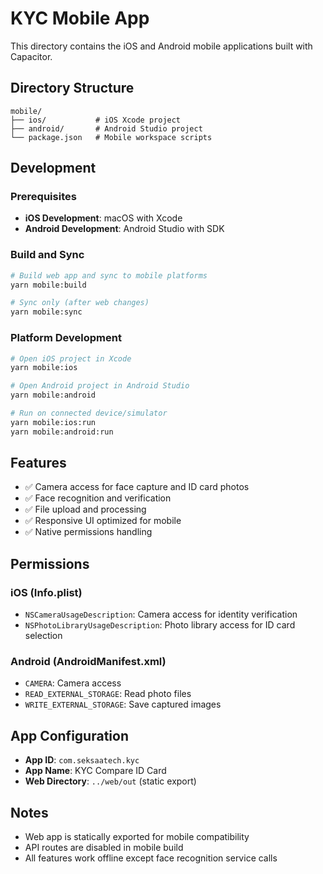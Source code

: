 # KYC Mobile App

This directory contains the iOS and Android mobile applications built with Capacitor.

## Directory Structure

```
mobile/
├── ios/           # iOS Xcode project
├── android/       # Android Studio project
└── package.json   # Mobile workspace scripts
```

## Development

### Prerequisites

- **iOS Development**: macOS with Xcode
- **Android Development**: Android Studio with SDK

### Build and Sync

```bash
# Build web app and sync to mobile platforms
yarn mobile:build

# Sync only (after web changes)
yarn mobile:sync
```

### Platform Development

```bash
# Open iOS project in Xcode
yarn mobile:ios

# Open Android project in Android Studio
yarn mobile:android

# Run on connected device/simulator
yarn mobile:ios:run
yarn mobile:android:run
```

## Features

- ✅ Camera access for face capture and ID card photos
- ✅ Face recognition and verification
- ✅ File upload and processing
- ✅ Responsive UI optimized for mobile
- ✅ Native permissions handling

## Permissions

### iOS (Info.plist)
- `NSCameraUsageDescription`: Camera access for identity verification
- `NSPhotoLibraryUsageDescription`: Photo library access for ID card selection

### Android (AndroidManifest.xml)
- `CAMERA`: Camera access
- `READ_EXTERNAL_STORAGE`: Read photo files
- `WRITE_EXTERNAL_STORAGE`: Save captured images

## App Configuration

- **App ID**: `com.seksaatech.kyc`
- **App Name**: KYC Compare ID Card
- **Web Directory**: `../web/out` (static export)

## Notes

- Web app is statically exported for mobile compatibility
- API routes are disabled in mobile build
- All features work offline except face recognition service calls